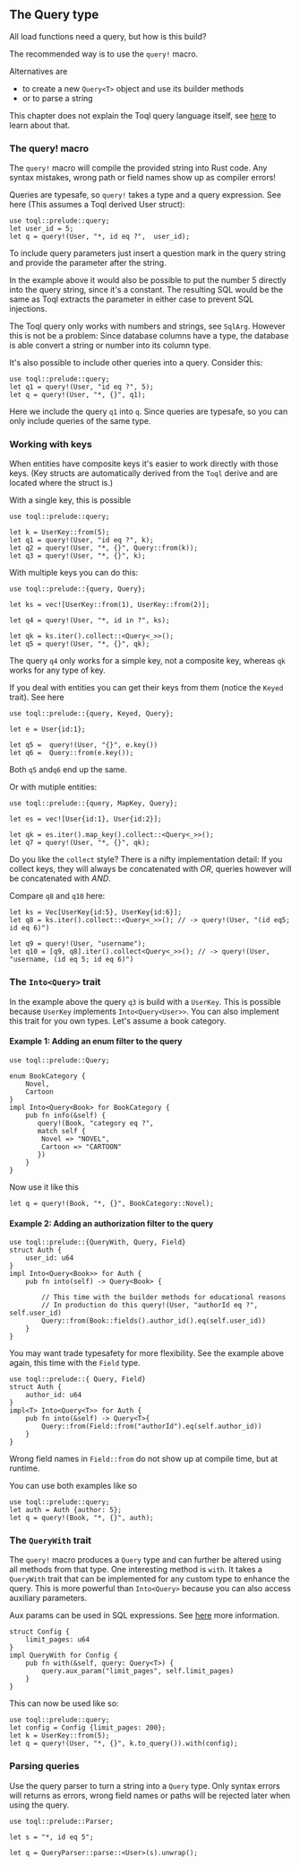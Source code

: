 
## The Query type
All load functions need a query, but how is this build?

The recommended way is to use the `query!` macro.

Alternatives are 
- to create a new `Query<T>` object and use its builder methods
- or to parse a string

This chapter does not explain the Toql query language itself, see [here](../5-query-language/1-introduction.md) to learn about that.


### The query! macro 
The `query!` macro will compile the provided string into Rust code. Any syntax mistakes, wrong path or field names show up 
as compiler errors! 

Queries are typesafe, so `query!` takes a type and a query expression. See here (This assumes a Toql derived User struct):

```
use toql::prelude::query;
let user_id = 5;
let q = query!(User, "*, id eq ?",  user_id);
```
 
To include query parameters just insert a question mark in the query string and provide the parameter after the string. 

In the example above it would also be possible to put the number 5 directly into the query string, since it's a constant. 
The resulting SQL would be the same as Toql extracts the parameter in either case to prevent SQL injections.

The Toql query only works with numbers and strings, see `SqlArg`. 
However this is not be a problem: Since database columns have a type, the database is able convert a string or number into its column type.

It's also possible to include other queries into a query. Consider this:

```
use toql::prelude::query;
let q1 = query!(User, "id eq ?", 5);
let q = query!(User, "*, {}", q1);
```

Here we include the query `q1` into `q`. Since queries are typesafe, so you can only include queries of the same type.

### Working with keys

When entities have composite keys it's easier to work directly with those keys.
(Key structs are automatically derived from the `Toql` derive and are located where the struct is.)

With a single key, this is possible
```
use toql::prelude::query;

let k = UserKey::from(5);
let q1 = query!(User, "id eq ?", k);
let q2 = query!(User, "*, {}", Query::from(k));
let q3 = query!(User, "*, {}", k);
```

With multiple keys you can do this:
```
use toql::prelude::{query, Query};

let ks = vec![UserKey::from(1), UserKey::from(2)];

let q4 = query!(User, "*, id in ?", ks);

let qk = ks.iter().collect::<Query<_>>();
let q5 = query!(User, "*, {}", qk);
```

The query `q4` only works for a simple key, not a composite key, whereas `qk` works for any type of key.

If you deal with entities you can get their keys from them (notice the `Keyed` trait). See here

```
use toql::prelude::{query, Keyed, Query};

let e = User{id:1};

let q5 =  query!(User, "{}", e.key())
let q6 =  Query::from(e.key());
```

Both `q5` and`q6` end up the same.

Or with mutiple entities:

```
use toql::prelude::{query, MapKey, Query};

let es = vec![User{id:1}, User{id:2}];

let qk = es.iter().map_key().collect::<Query<_>>();
let q7 = query!(User, "*, {}", qk);
```

Do you like the `collect` style? There is a nifty implementation detail:
If you collect keys, they will always be concatenated with *OR*, queries however will be concatenated with *AND*.

Compare `q8` and `q10` here:
```
let ks = Vec[UserKey{id:5}, UserKey{id:6}];
let q8 = ks.iter().collect::<Query<_>>(); // -> query!(User, "(id eq5; id eq 6)")

let q9 = query!(User, "username");
let q10 = [q9, q8].iter().collect<Query<_>>(); // -> query!(User, "username, (id eq 5; id eq 6)")

```


### The `Into<Query>` trait

In the example above the query `q3` is build with a `UserKey`. This is possible because `UserKey` implements `Into<Query<User>>`.
You can also implement this trait for you own types. Let's assume a book category.

#### Example 1: Adding an enum filter to the query
```
use toql::prelude::Query;

enum BookCategory {
    Novel,
    Cartoon
}
impl Into<Query<Book> for BookCategory {
    pub fn info(&self) {
       query!(Book, "category eq ?", 
       match self {
        Novel => "NOVEL",
        Cartoon => "CARTOON"    
       })
    }
}

```

Now use it like this
```
let q = query!(Book, "*, {}", BookCategory::Novel);
```

#### Example 2: Adding an authorization filter to the query


```
use toql::prelude::{QueryWith, Query, Field}
struct Auth {
    user_id: u64
}
impl Into<Query<Book>> for Auth {
    pub fn into(self) -> Query<Book> {

        // This time with the builder methods for educational reasons
        // In production do this query!(User, "authorId eq ?", self.user_id)
        Query::from(Book::fields().author_id().eq(self.user_id))
    }
}
```

You may want trade typesafety for more flexibility. See the example above again, this time with the `Field` type.

```
use toql::prelude::{ Query, Field}
struct Auth {
    author_id: u64
}
impl<T> Into<Query<T>> for Auth {
    pub fn into(&self) -> Query<T>{
        Query::from(Field::from("authorId").eq(self.author_id))
    }
}
```
Wrong field names in `Field::from` do not show up at compile time, but at runtime.

You can use both examples like so

```
use toql::prelude::query;
let auth = Auth {author: 5};
let q = query!(Book, "*, {}", auth);
```


### The `QueryWith` trait

The `query!` macro produces a `Query` type and can further be altered using all methods from that type.
One interesting method is `with`. It takes a `QueryWith` trait that can be implemented for any custom type to enhance the query. 
This is more powerful than `Into<Query>` because you can also access auxiliary parameters.

Aux params can be used in SQL expressions. See [here](4-derive/2-sql-expressions.md) more information.

```
struct Config {
    limit_pages: u64
}
impl QueryWith for Config {
    pub fn with(&self, query: Query<T>) {
        query.aux_param("limit_pages", self.limit_pages)
    }
}
```

This can now be used like so:

```
use toql::prelude::query;
let config = Config {limit_pages: 200};
let k = UserKey::from(5);
let q = query!(User, "*, {}", k.to_query()).with(config);
```


### Parsing queries
Use the query parser to turn a string into a `Query` type. 
Only syntax errors will returns as errors, 
wrong field names or paths will be rejected later when using the query.

```
use toql::prelude::Parser;

let s = "*, id eq 5";

let q = QueryParser::parse::<User>(s).unwrap();
```






